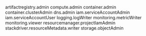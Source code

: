 artifactregistry.admin
compute.admin
container.admin
container.clusterAdmin
dns.admin
iam.serviceAccountAdmin
iam.serviceAccountUser
logging.logWriter
monitoring.metricWriter
monitoring.viewer
resourcemanager.projectIamAdmin
stackdriver.resourceMetadata.writer
storage.objectAdmin